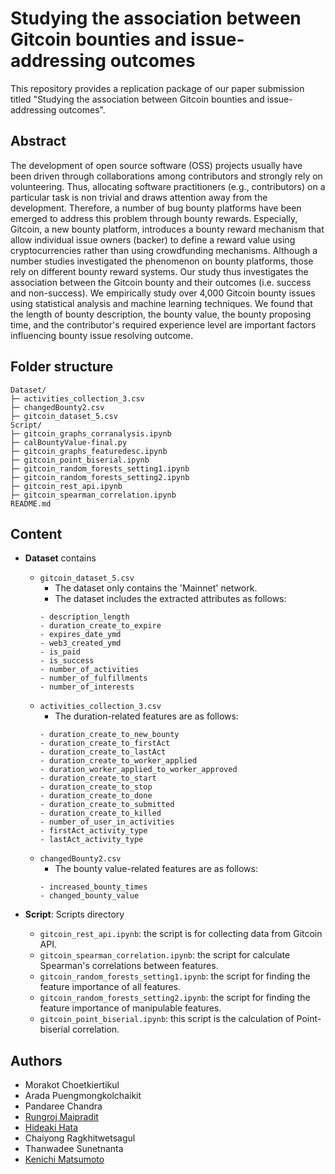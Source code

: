 # Studying the association between Gitcoin bounties and issue-addressing outcomes

This repository provides a replication package of our paper submission titled "Studying the association between Gitcoin bounties and issue-addressing outcomes". 

## Abstract

The development of open source software (OSS) projects usually have been driven through collaborations among contributors and strongly rely on volunteering. Thus, allocating software practitioners (e.g., contributors) on a particular task is non trivial and draws attention away from the development. Therefore, a number of bug bounty platforms have been emerged to address this problem through bounty rewards. Especially, Gitcoin, a new bounty platform, introduces a bounty reward mechanism that allow individual issue owners (backer) to define a reward value using cryptocurrencies rather than using crowdfunding mechanisms. Although a number studies investigated the phenomenon on bounty platforms, those rely on different bounty reward systems. Our study thus investigates the association between the Gitcoin bounty and their outcomes (i.e. success and non-success). We empirically study over 4,000 Gitcoin bounty issues using statistical analysis and machine learning techniques. We found that the length of bounty description, the bounty value, the bounty proposing time, and the contributor's required experience level are important factors influencing bounty issue resolving outcome.

## Folder structure
```
Dataset/
├─ activities_collection_3.csv
├─ changedBounty2.csv
├─ gitcoin_dataset_5.csv
Script/
├─ gitcoin_graphs_corranalysis.ipynb
├─ calBountyValue-final.py
├─ gitcoin_graphs_featuredesc.ipynb
├─ gitcoin_point_biserial.ipynb
├─ gitcoin_random_forests_setting1.ipynb
├─ gitcoin_random_forests_setting2.ipynb
├─ gitcoin_rest_api.ipynb
├─ gitcoin_spearman_correlation.ipynb
README.md
```

## Content
- **Dataset** contains
  - `gitcoin_dataset_5.csv`
    - The dataset only contains the 'Mainnet' network.
    - The dataset includes the extracted attributes as follows:
    ```
    - description_length
    - duration_create_to_expire
    - expires_date_ymd
    - web3_created_ymd
    - is_paid
    - is_success
    - number_of_activities
    - number_of_fulfillments
    - number_of_interests
    ```
  - `activities_collection_3.csv`
    - The duration-related features are as follows:
    ```
    - duration_create_to_new_bounty
    - duration_create_to_firstAct
    - duration_create_to_lastAct
    - duration_create_to_worker_applied
    - duration_worker_applied_to_worker_approved
    - duration_create_to_start
    - duration_create_to_stop
    - duration_create_to_done
    - duration_create_to_submitted
    - duration_create_to_killed
    - number_of_user_in_activities
    - firstAct_activity_type
    - lastAct_activity_type
    ```
  - `changedBounty2.csv`
    - The bounty value-related features are as follows:
    ```
    - increased_bounty_times
    - changed_bounty_value
    ```

- **Script**: Scripts directory
  - `gitcoin_rest_api.ipynb`: the script is for collecting data from Gitcoin API.
  - `gitcoin_spearman_correlation.ipynb`: the script for calculate Spearman's correlations between features.
  - `gitcoin_random_forests_setting1.ipynb`: the script for finding the feature importance of all features.
  - `gitcoin_random_forests_setting2.ipynb`: the script for finding the feature importance of manipulable features.
  - `gitcoin_point_biserial.ipynb`: this script is the calculation of Point-biserial correlation.

## Authors
- Morakot Choetkiertikul
- Arada Puengmongkolchaikit
- Pandaree Chandra
- [Rungroj Maipradit](https://rungroj-m.github.io)
- [Hideaki Hata](https://hideakihata.github.io/)
- Chaiyong Ragkhitwetsagul
- Thanwadee Sunetnanta
- [Kenichi Matsumoto](https://matsumotokenichi.github.io/)
